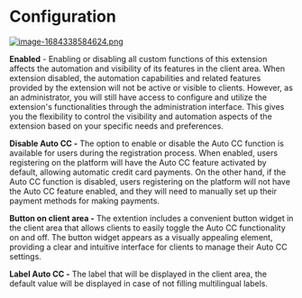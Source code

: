 # Configuration

[![image-1684338584624.png](https://doc.puq.info/uploads/images/gallery/2023-05/scaled-1680-/image-1684338584624.png)](https://doc.puq.info/uploads/images/gallery/2023-05/image-1684338584624.png)

**Enabled** - Enabling or disabling all custom functions of this extension affects the automation and visibility of its features in the client area. When extension disabled, the automation capabilities and related features provided by the extension will not be active or visible to clients. However, as an administrator, you will still have access to configure and utilize the extension's functionalities through the administration interface. This gives you the flexibility to control the visibility and automation aspects of the extension based on your specific needs and preferences.

**Disable Auto CC -** The option to enable or disable the Auto CC function is available for users during the registration process. When enabled, users registering on the platform will have the Auto CC feature activated by default, allowing automatic credit card payments. On the other hand, if the Auto CC function is disabled, users registering on the platform will not have the Auto CC feature enabled, and they will need to manually set up their payment methods for making payments.

**Button on client area -** The extention includes a convenient button widget in the client area that allows clients to easily toggle the Auto CC functionality on and off. The button widget appears as a visually appealing element, providing a clear and intuitive interface for clients to manage their Auto CC settings.

**Label Auto CC -** The label that will be displayed in the client area, the default value will be displayed in case of not filling multilingual labels.

